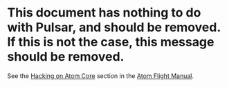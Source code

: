 # This document has nothing to do with Pulsar, and should be removed. If this is not the case, this message should be removed.


See the [Hacking on Atom Core](https://flight-manual.atom.io/hacking-atom/sections/hacking-on-atom-core/#platform-mac) section in the [Atom Flight Manual](https://flight-manual.atom.io).
